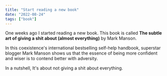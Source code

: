 ```yaml
---
title: "Start reading a new book"
date: "2022-08-24"
tags: ["book"]
---
```


One weeks ago I started reading a new book. This book is called **The subtle art of giving a shit about (almost everything)** by Mark Manson.

In this coexistence's international bestselling self-help handbook, superstar blogger Mark Manson shows us that the essence of being more confident and wiser is to contend better with adversity.

In a nutshell, It's about not giving a shit about everything.
